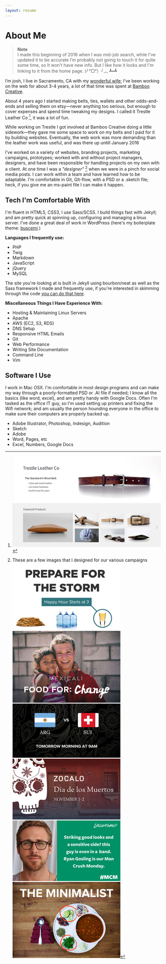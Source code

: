 ```yaml
---
layout: resume
---
```


<!-- ![Josh Reeder-Esparza](/images/josh.jpg)
{: .face }
 -->

# About Me

> __Note__  
> I made this beginning of 2016 when I was mid-job search, while I've updated it to be accurate I&rsquo;m probably not going to touch it for quite some time, so It won't have new info. But I like how it looks and I'm linking to it from the home page. (╯&deg;□&deg;）╯︵ ┻━┻

I’m josh, I live in Sacramento, CA with my [wonderful wife](https://www.instagram.com/leilamre/); I’ve been working on the web for about 3-4 years, a lot of that time was spent at [Bamboo Creative](https://bamboocreative.com/). 

About 4 years ago I started making belts, ties, wallets and other odds-and-ends and selling them on etsy—never anything too serious, but enough to cover expenses and spend time tweaking my designs. I called it Trestle Leather Co [^trestle], it was a lot of fun.

While working on Trestle I got involved at Bamboo Creative doing a little sidework—they gave me some space to work on my belts and I paid for it by building websites. Eventually, the web work was more demanding than the leather work was useful, and was there up untill January 2016

I’ve worked on a variety of websites, branding projects, marketing campaigns, prototypes; worked with and without project managers, designers, and have been responsible for handling projects on my own with a client. At one time I was a *"designer"* [^1] when we were in a pinch for social media posts. I can work within a team and have learned how to be adaptable. I'm comfortable in Git, Git-flow, with a PSD or a .sketch file; heck, if you give me an ms-paint file I can make it happen.

## Tech I'm Comfortable With

I'm fluent in HTML5, CSS3, I use Sass/SCSS. I build things fast with Jekyll; and am pretty quick at spinning up, configuring and managing a linux server. I've done a great deal of work in WordPress (here's my boilerplate theme: [buscemi](https://github.com/joshre/buscemi).)

**Languages I frequently use:**

- PHP
- Twig
- Markdown
- JavaScript
- jQuery
- MySQL

The site you're looking at is built in Jekyll using bourbon/neat as well as the Sass framework I made and frequently use, if you're interested in skimming through the code [you can do that here](https://github.com/joshre/joshre.github.io).

**Miscellaneous Things I Have Experience With:**

- Hosting & Maintaining Linux Servers
- Apache
- AWS (EC2, S3, RDS)
- DNS Setup
- Responsive HTML Emails
- Git
- Web Performance
- Writing Site Documentation
- Command Line
- Vim

## Software I Use

I work in Mac OSX. I'm comfortable in most design programs and can make my way through a poorly-formatted PSD or .AI file if needed; I know all the basics (like word, excel), and am pretty handy with Google Docs. Often I'm tasked as the office IT guy, so I'm used setting up printers and fixing the Wifi network; and am usually the person hounding everyone in the office to make sure their computers are properly backed up. 


- Adobe Illustrator, Photoshop, Indesign, Audition
- Sketch
- Adobe 
- Word, Pages, etc
- Excel, Numbers, Google Docs


[^1]: These are a few images that I designed for our various campaigns<br> ![Social Image](/images/social/01.jpg) ![Social Image](/images/social/02.jpg) ![Social Image](/images/social/03.jpg) ![Social Image](/images/social/04.jpg) ![Social Image](/images/social/05.jpg) ![Social Image](/images/social/06.jpg)
[^trestle]: ![Trestle Leather](/images/trestle2.jpg)